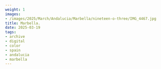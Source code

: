 ```yaml
---
weight: 1
images:
- /images/2025/March/Andalucia/Marbella/nineteen-o-three/IMG_4467.jpg
title: Marbella.
date: 2025-03-19
tags:
- archive
- digital
- color
- spain
- andalucia
- marbella
---
```


